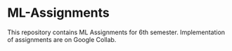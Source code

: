 # ML-Assignments
This repository contains ML Assignments for 6th semester.
Implementation of assignments are on Google Collab.
